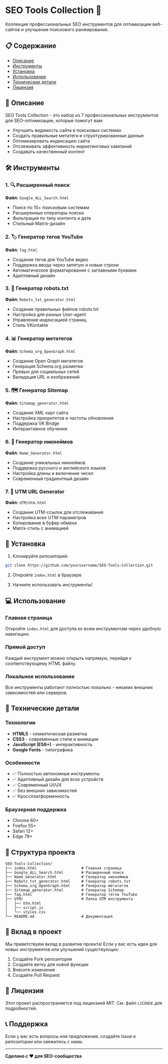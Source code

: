 # SEO Tools Collection 🚀

Коллекция профессиональных SEO инструментов для оптимизации веб-сайтов и улучшения поискового ранжирования.

## 📋 Содержание

- [Описание](#описание)
- [Инструменты](#инструменты)
- [Установка](#установка)
- [Использование](#использование)
- [Технические детали](#технические-детали)
- [Лицензия](#лицензия)

## 🎯 Описание

SEO Tools Collection - это набор из 7 профессиональных инструментов для SEO-оптимизации, которые помогут вам:

- Улучшить видимость сайта в поисковых системах
- Создать правильные метатеги и структурированные данные
- Оптимизировать индексацию сайта
- Отслеживать эффективность маркетинговых кампаний
- Создавать качественный контент

## 🛠️ Инструменты

### 1. 🔍 Расширенный поиск
**Файл:** `Google_ALL_Search.html`
- Поиск по 10+ поисковым системам
- Расширенные операторы поиска
- Фильтрация по типу контента и дате
- Стильный Matrix-дизайн

### 2. 🏷️ Генератор тегов YouTube
**Файл:** `Tag.html`
- Создание тегов для YouTube видео
- Поддержка ввода через запятую и новые строки
- Автоматическое форматирование с заглавными буквами
- Адаптивный дизайн

### 3. 🤖 Генератор robots.txt
**Файл:** `Robots_txt_generator.html`
- Создание правильных файлов robots.txt
- Настройка для разных User-agent
- Управление индексацией страниц
- Стиль VKontakte

### 4. 📊 Генератор метатегов
**Файл:** `Schema_org_OpenGraph.html`
- Создание Open Graph метатегов
- Генерация Schema.org разметки
- Превью для социальных сетей
- Валидация URL и изображений

### 5. 🗺️ Генератор Sitemap
**Файл:** `Sitemap_generator.html`
- Создание XML карт сайта
- Настройка приоритетов и частоты обновления
- Поддержка VK Bridge
- Интерактивное обучение

### 6. 👤 Генератор никнеймов
**Файл:** `Name_Generator.html`
- Создание уникальных никнеймов
- Поддержка русского и английского языков
- Настройка длины и включение чисел
- Современный градиентный дизайн

### 7. 🔗 UTM URL Generator
**Файл:** `UTM/Utm.html`
- Создание UTM-ссылок для отслеживания
- Настройка всех UTM-параметров
- Копирование в буфер обмена
- Matrix-стиль с анимацией

## 🚀 Установка

1. Клонируйте репозиторий:
```bash
git clone https://github.com/yourusername/SEO-Tools-Collection.git
```

2. Откройте `index.html` в браузере

3. Начните использовать инструменты!

## 💻 Использование

### Главная страница
Откройте `index.html` для доступа ко всем инструментам через удобную навигацию.

### Прямой доступ
Каждый инструмент можно открыть напрямую, перейдя к соответствующему HTML файлу.

### Локальное использование
Все инструменты работают полностью локально - никаких внешних зависимостей или серверов.

## 🔧 Технические детали

### Технологии
- **HTML5** - семантическая разметка
- **CSS3** - современные стили и анимации
- **JavaScript (ES6+)** - интерактивность
- **Google Fonts** - типографика

### Особенности
- ✅ Полностью автономные инструменты
- ✅ Адаптивный дизайн для всех устройств
- ✅ Современный UI/UX
- ✅ Без внешних зависимостей
- ✅ Кроссплатформенность

### Браузерная поддержка
- Chrome 60+
- Firefox 55+
- Safari 12+
- Edge 79+

## 📁 Структура проекта

```
SEO-Tools-Collection/
├── index.html                    # Главная страница
├── Google_ALL_Search.html        # Расширенный поиск
├── Name_Generator.html           # Генератор никнеймов
├── Robots_txt_generator.html     # Генератор robots.txt
├── Schema_org_OpenGraph.html     # Генератор метатегов
├── Sitemap_generator.html        # Генератор Sitemap
├── Tag.html                      # Генератор тегов YouTube
├── UTM/                          # Папка UTM инструмента
│   ├── Utm.html
│   ├── script.js
│   └── styles.css
└── README.md                     # Документация
```

## 🤝 Вклад в проект

Мы приветствуем вклад в развитие проекта! Если у вас есть идеи для новых инструментов или улучшений существующих:

1. Создайте Fork репозитория
2. Создайте ветку для новой функции
3. Внесите изменения
4. Создайте Pull Request

## 📝 Лицензия

Этот проект распространяется под лицензией MIT. См. файл `LICENSE` для подробностей.

## 📞 Поддержка

Если у вас есть вопросы или предложения, создайте Issue в репозитории или свяжитесь с нами.

---

**Сделано с ❤️ для SEO-сообщества**
